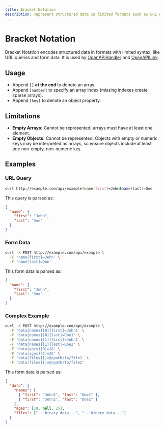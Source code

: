 ```yaml
---
title: Bracket Notation
description: Represent structured data in limited formats such as URL queries and form data.
---
```


# Bracket Notation

Bracket Notation encodes structured data in formats with limited syntax, like URL queries and form data. It is used by [OpenAPIHandler](/docs/openapi/openapi-handler) and [OpenAPILink](/docs/openapi/client/openapi-link).

## Usage

- Append `[]` **at the end** to denote an array.
- Append `[number]` to specify an array index (missing indexes create sparse arrays).
- Append `[key]` to denote an object property.

## Limitations

- **Empty Arrays:** Cannot be represented; arrays must have at least one element.
- **Empty Objects:** Cannot be represented. Objects with empty or numeric keys may be interpreted as arrays, so ensure objects include at least one non-empty, non-numeric key.

## Examples

### URL Query

```bash
curl http://example.com/api/example?name[first]=John&name[last]=Doe
```

This query is parsed as:

```json
{
  "name": {
    "first": "John",
    "last": "Doe"
  }
}
```

### Form Data

```bash
curl -X POST http://example.com/api/example \
  -F 'name[first]=John' \
  -F 'name[last]=Doe'
```

This form data is parsed as:

```json
{
  "name": {
    "first": "John",
    "last": "Doe"
  }
}
```

### Complex Example

```bash
curl -X POST http://example.com/api/example \
  -F 'data[names][0][first]=John1' \
  -F 'data[names][0][last]=Doe1' \
  -F 'data[names][1][first]=John2' \
  -F 'data[names][1][last]=Doe2' \
  -F 'data[ages][0]=18' \
  -F 'data[ages][2]=25' \
  -F 'data[files][]=@/path/to/file1' \
  -F 'data[files][]=@/path/to/file2'
```

This form data is parsed as:

```json
{
  "data": {
    "names": [
      { "first": "John1", "last": "Doe1" },
      { "first": "John2", "last": "Doe2" }
    ],
    "ages": [18, null, 25],
    "files": ["...binary data...", "...binary data..."]
  }
}
```
